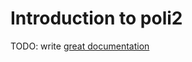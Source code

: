 # Introduction to poli2

TODO: write [great documentation](http://jacobian.org/writing/what-to-write/)
